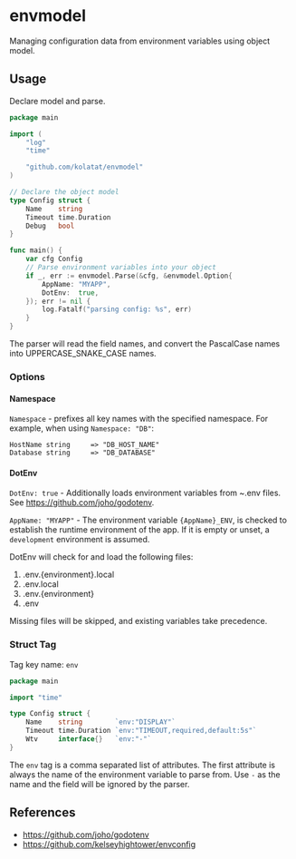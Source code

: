 # envmodel

Managing configuration data from environment variables using object model.

## Usage

Declare model and parse.

```go
package main

import (
	"log"
	"time"

	"github.com/kolatat/envmodel"
)

// Declare the object model
type Config struct {
	Name    string
	Timeout time.Duration
	Debug   bool
}

func main() {
	var cfg Config
	// Parse environment variables into your object
	if _, err := envmodel.Parse(&cfg, &envmodel.Option{
		AppName: "MYAPP",
		DotEnv:  true,
	}); err != nil {
		log.Fatalf("parsing config: %s", err)
	}
}
```

The parser will read the field names, and convert the PascalCase names into UPPERCASE_SNAKE_CASE names.

### Options

#### Namespace

`Namespace` - prefixes all key names with the specified namespace. For example, when using `Namespace: "DB"`:

    HostName string     => "DB_HOST_NAME"
    Database string     => "DB_DATABASE"

#### DotEnv

`DotEnv: true` - Additionally loads environment variables from ~.env files. See https://github.com/joho/godotenv.

`AppName: "MYAPP"` - The environment variable `{AppName}_ENV`, is checked to establish the runtime environment of the
app. If it is empty or unset, a `development` environment is assumed.

DotEnv will check for and load the following files:

1. .env.{environment}.local
2. .env.local
3. .env.{environment}
4. .env

Missing files will be skipped, and existing variables take precedence.

### Struct Tag

Tag key name: `env`

```go
package main

import "time"

type Config struct {
	Name    string        `env:"DISPLAY"`
	Timeout time.Duration `env:"TIMEOUT,required,default:5s"`
	Wtv     interface{}   `env:"-"`
}
```

The `env` tag is a comma separated list of attributes. The first attribute is always the name of the environment
variable to parse from. Use `-` as the name and the field will be ignored by the parser.

## References

- https://github.com/joho/godotenv
- https://github.com/kelseyhightower/envconfig
